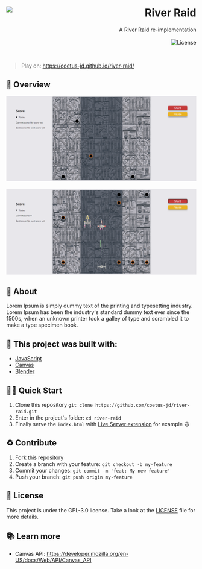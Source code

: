 <h1 align="right">
  <img src="https://github.com/coetus-jd/river-raid/blob/e023bec68df599dca86f3dd87cc9c6a17e3e5161/assets/TieFighter/0003%20-%20Neutro.png" width="150px" align="left" />
  River Raid
</h1>

<p align="right">
A River Raid re-implementation
  <br><br>
  <!-- License -->
  <a>
    <img alt="License" src="https://img.shields.io/badge/License-GPL--3.0-green?style=for-the-badge&labelColor=1C1E26&color=61ffca">
  </a>
</p>
<br>

> Play on: https://coetus-jd.github.io/river-raid/

## :eyes: Overview
<img src="./docs/home.png" width="1000px" height="auto"/> <br/><br/>
<img src="./docs/playing.png" width="1000px" height="auto"/>

## :open_book: About 
Lorem Ipsum is simply dummy text of the printing and typesetting industry. Lorem Ipsum has been the industry's standard dummy text ever since the 1500s, when an unknown printer took a galley of type and scrambled it to make a type specimen book.

## :bricks: This project was built with: 
- [JavaScript](https://en.wikipedia.org/wiki/JavaScript)
- [Canvas](https://developer.mozilla.org/en-US/docs/Web/API/Canvas_API)
- [Blender](https://www.blender.org/)

## 🏄‍♂️ Quick Start
 1. Clone this repository `git clone https://github.com/coetus-jd/river-raid.git`
 2. Enter in the project's folder: `cd river-raid`
 3. Finally serve the `index.html` with [Live Server extension](https://marketplace.visualstudio.com/items?itemName=ritwickdey.LiveServer) for example  😃
 
## :recycle: Contribute
 1. Fork this repository
 2. Create a branch with your feature: ```git checkout -b my-feature```
 3. Commit your changes: ```git commit -m 'feat: My new feature'```
 4. Push your branch: ```git push origin my-feature```

## :page_with_curl:	License
This project is under the GPL-3.0 license. Take a look at the [LICENSE](LICENSE) file for more details.

## 📚 Learn more
  * Canvas API: https://developer.mozilla.org/en-US/docs/Web/API/Canvas_API
